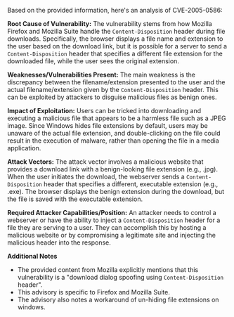 Based on the provided information, here's an analysis of CVE-2005-0586:

**Root Cause of Vulnerability:**
The vulnerability stems from how Mozilla Firefox and Mozilla Suite handle the `Content-Disposition` header during file downloads. Specifically, the browser displays a file name and extension to the user based on the download link, but it is possible for a server to send a `Content-Disposition` header that specifies a different file extension for the downloaded file, while the user sees the original extension.

**Weaknesses/Vulnerabilities Present:**
The main weakness is the discrepancy between the filename/extension presented to the user and the actual filename/extension given by the `Content-Disposition` header. This can be exploited by attackers to disguise malicious files as benign ones.

**Impact of Exploitation:**
Users can be tricked into downloading and executing a malicious file that appears to be a harmless file such as a JPEG image. Since Windows hides file extensions by default, users may be unaware of the actual file extension, and double-clicking on the file could result in the execution of malware, rather than opening the file in a media application.

**Attack Vectors:**
The attack vector involves a malicious website that provides a download link with a benign-looking file extension (e.g., .jpg). When the user initiates the download, the webserver sends a `Content-Disposition` header that specifies a different, executable extension (e.g., .exe). The browser displays the benign extension during the download, but the file is saved with the executable extension.

**Required Attacker Capabilities/Position:**
An attacker needs to control a webserver or have the ability to inject a `Content-Disposition` header for a file they are serving to a user. They can accomplish this by hosting a malicious website or by compromising a legitimate site and injecting the malicious header into the response.

**Additional Notes**
- The provided content from Mozilla explicitly mentions that this vulnerability is a "download dialog spoofing using `Content-Disposition` header".
- This advisory is specific to Firefox and Mozilla Suite.
- The advisory also notes a workaround of un-hiding file extensions on windows.